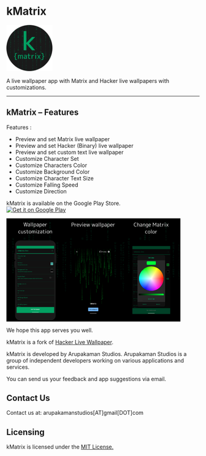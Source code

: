 # kMatrix

<img alt="Logo" src="assets/app_logo.png" width="120" />


A live wallpaper app with Matrix and Hacker live wallpapers with customizations.

-------------------------------------------------
kMatrix – Features
-------------------------------------------------

Features :

- Preview and set Matrix live wallpaper
- Preview and set Hacker (Binary) live wallpaper
- Preview and set custom text live wallpaper
- Customize Character Set
- Customize Characters Color
- Customize Background Color
- Customize Character Text Size
- Customize Falling Speed
- Customize Direction


kMatrix is available on the Google Play Store.  
<a href="https://play.google.com/store/apps/details?id=com.arupakaman.kmatrix">
    <img alt="Get it on Google Play"
        height="80"
        src="https://play.google.com/intl/en_us/badges/images/generic/en_badge_web_generic.png" />
</a>


<div style="display:flex;">
<img alt="App image" src="assets/01.png" width="30%">
<img alt="App image" src="assets/02.png" width="30%">
<img alt="App image" src="assets/03.png" width="30%">
</div>



We hope this app serves you well.

kMatrix is a fork of [Hacker Live Wallpaper](https://github.com/gsingh93/hacker-live-wallpaper).

kMatrix is developed by Arupakaman Studios.
Arupakaman Studios is a group of independent developers working on various applications and services.

You can send us your feedback and app suggestions via email.

## Contact Us

Contact us at: arupakamanstudios[AT]gmail[DOT]com

## Licensing

kMatrix is licensed under the [MIT License.](LICENSE)